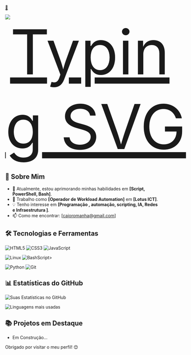 <div style="display:flex; width: 100%; justify-content: flex-start">
  <a href="https://git.io/typing-svg">
 <p>👋</p>
    <img src="https://readme-typing-svg.herokuapp.com/?center=true&vCenter=true&color=ffffff&lines=Olá,%20+me+chamo+Caio+Rodrigues+Romanha;Seja+muito+bem+vindo!+:)" alt="Typing SVG" style="font-size: 200px" >
  </a>
</div>

## 🚀 Sobre Mim
- 🌱 Atualmente, estou aprimorando minhas habilidades em **[Script, PowerShell, Bash]**.
- 💼 Trabalho como **[Operador de Workload Automation]** em **[Lotus ICT]**.
- 💡 Tenho interesse em **[Programação , automação, scripting, IA, Redes e Infraestrutura ]**.
- 📫 Como me encontrar: [caioromanha@gmail.com]

## 🛠️ Tecnologias e Ferramentas
![HTML5](https://img.shields.io/badge/HTML5-000?style=for-the-badge&logo=html5)
![CSS3](https://img.shields.io/badge/CSS3-000?style=for-the-badge&logo=css3)
![JavaScript](https://img.shields.io/badge/JavaScript-000?style=for-the-badge&logo=javascript)

![Linux](https://img.shields.io/badge/Linux-000?style=for-the-badge&logo=linux&logoColor=FCC624)
![BashScript](https://img.shields.io/badge/bash%20script-0101?style=flat&logo=gnubash&logoColor=%23FFFFFF&labelColor=%23000000)>

![Python](https://img.shields.io/badge/Python-000?style=for-the-badge&logo=python)
![Git](https://img.shields.io/badge/Git-000?style=for-the-badge&logo=git)

## 📊 Estatísticas do GitHub
![Suas Estatísticas no GitHub](https://github-readme-stats.vercel.app/api?username=caio164&show_icons=true&theme=radical)

![Linguagens mais usadas](https://github-readme-stats.vercel.app/api/top-langs/?username=caio164&layout=compact&theme=radical)


## 📚 Projetos em Destaque
- Em Construção...

Obrigado por visitar o meu perfil! 😊
